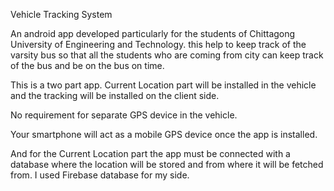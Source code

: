 Vehicle Tracking System

An android app developed particularly for the students of Chittagong University of Engineering and Technology. this help to keep track of the varsity bus so that all the students who are coming from city can keep track of the bus and be on the bus on time.

This is a two part app. Current Location part will be installed in the vehicle and the tracking will be installed on the client side.

No requirement for separate GPS device in the vehicle.

Your smartphone will act as a mobile GPS device once the app is installed.

And for the Current Location part the app must be connected with a database where the location will be stored and from where it will be fetched from. I used Firebase database for my side.
